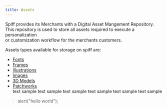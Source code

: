 ```yaml
---
title: Assets
---
```


Spiff provides its Merchants with a Digital Asset Mangement Repository. This repository is used to store all assets required to execute a personalization  
or customization workflow for the merchants customers.

Assets types available for storage on spiff are: 
* [Fonts](http://help.spiff.com.au/asset-library/page)
* [Frames](http://help.spiff.com.au/asset-library/page)
* [Illustrations](http://help.spiff.com.au/asset-library/page)
* [Images](http://help.spiff.com.au/asset-library/page)
* [3D Models](http://help.spiff.com.au/asset-library/page)
* [Patchworks](http://help.spiff.com.au/asset-library/page)  
text sample text sample text sample text sample text sample text sample 


> alert("hello world");
